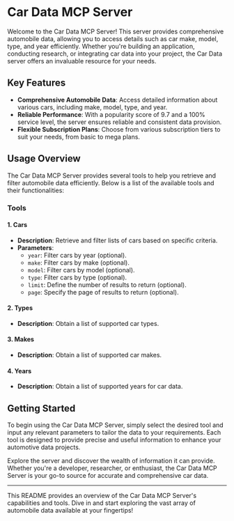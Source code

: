 # Car Data MCP Server

Welcome to the Car Data MCP Server! This server provides comprehensive automobile data, allowing you to access details such as car make, model, type, and year efficiently. Whether you're building an application, conducting research, or integrating car data into your project, the Car Data server offers an invaluable resource for your needs.

## Key Features

- **Comprehensive Automobile Data**: Access detailed information about various cars, including make, model, type, and year.
- **Reliable Performance**: With a popularity score of 9.7 and a 100% service level, the server ensures reliable and consistent data provision.
- **Flexible Subscription Plans**: Choose from various subscription tiers to suit your needs, from basic to mega plans.

## Usage Overview

The Car Data MCP Server provides several tools to help you retrieve and filter automobile data efficiently. Below is a list of the available tools and their functionalities:

### Tools

#### 1. Cars
- **Description**: Retrieve and filter lists of cars based on specific criteria.
- **Parameters**:
  - `year`: Filter cars by year (optional).
  - `make`: Filter cars by make (optional).
  - `model`: Filter cars by model (optional).
  - `type`: Filter cars by type (optional).
  - `limit`: Define the number of results to return (optional).
  - `page`: Specify the page of results to return (optional).

#### 2. Types
- **Description**: Obtain a list of supported car types.

#### 3. Makes
- **Description**: Obtain a list of supported car makes.

#### 4. Years
- **Description**: Obtain a list of supported years for car data.

## Getting Started

To begin using the Car Data MCP Server, simply select the desired tool and input any relevant parameters to tailor the data to your requirements. Each tool is designed to provide precise and useful information to enhance your automotive data projects.

Explore the server and discover the wealth of information it can provide. Whether you're a developer, researcher, or enthusiast, the Car Data MCP Server is your go-to source for accurate and comprehensive car data.

---

This README provides an overview of the Car Data MCP Server's capabilities and tools. Dive in and start exploring the vast array of automobile data available at your fingertips!